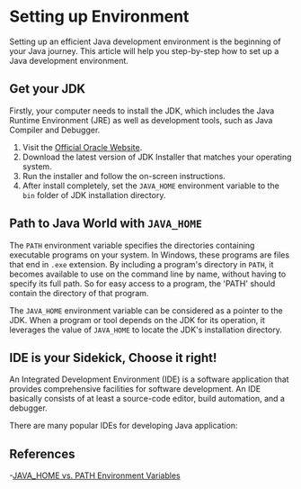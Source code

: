# Setting up Environment

Setting up an efficient Java development environment is the beginning of your Java journey. This article will help you
step-by-step how to set up a Java development environment.

## Get your JDK

Firstly, your computer needs to install the JDK, which includes the Java Runtime Environment (JRE) as well as
development tools, such as Java Compiler and Debugger.

1. Visit the [Official Oracle Website](https://www.oracle.com/java/technologies/downloads/).
2. Download the latest version of JDK Installer that matches your operating system.
3. Run the installer and follow the on-screen instructions.
4. After install completely, set the `JAVA_HOME` environment variable to the `bin` folder of JDK installation directory.

## Path to Java World with `JAVA_HOME`

The `PATH` environment variable specifies the directories containing executable programs on your system. In
Windows, these programs are files that end in `.exe` extension. By including a program's directory in `PATH`, it becomes
available to use on the command line by name, without having to specify its full path. So for easy access to a program,
the 'PATH' should contain the directory of that program.

The `JAVA_HOME` environment variable can be considered as a pointer to the JDK. When a program or tool depends on the
JDK for its operation, it leverages the value of `JAVA_HOME` to locate the JDK's installation directory.

## IDE is your Sidekick, Choose it right!

An Integrated Development Environment (IDE) is a software application that provides comprehensive facilities for
software development. An IDE basically consists of at least a source-code editor, build automation, and a debugger.

There are many popular IDEs for developing Java application:

## References

-[JAVA_HOME vs. PATH Environment Variables](https://tomgregory.com/gradle/java-home-vs-path-environment-variables/#:~:text=The%20JAVA_HOME%20environment%20variable%20is,that%20pointer%20to%20find%20it.)